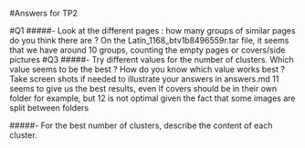 #Answers for TP2

#Q1
#####- Look at the different pages : how many groups of similar pages do you think there are ?
On the Latin_1168_btv1b8496559r.tar file, it seems that we have around 10 groups, counting the empty pages or covers/side pictures
#Q3
#####- Try different values for the number of clusters. Which value seems to be the best ? How do you know which value works best ? Take screen shots if needed to illustrate your answers in answers.md
11 seems to give us the best results, even if covers should be in their own folder for example, but 12 is not optimal given the fact that some images are split between folders

#####- For the best number of clusters, describe the content of each cluster.
